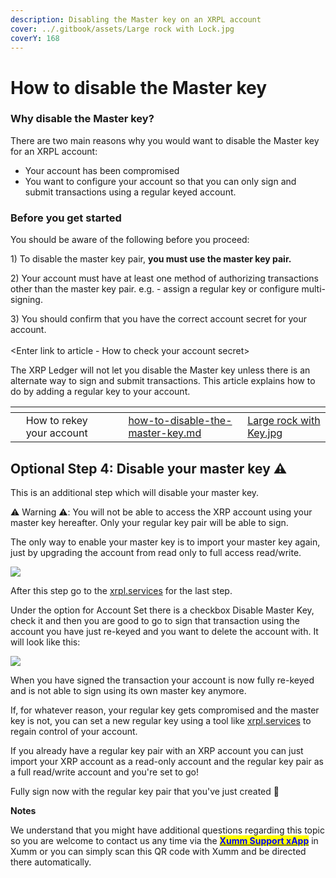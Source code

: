 ```yaml
---
description: Disabling the Master key on an XRPL account
cover: ../.gitbook/assets/Large rock with Lock.jpg
coverY: 168
---
```


# How to disable the Master key

### Why disable the Master key?

There are two main reasons why you would want to disable the Master key for an XRPL account:

* Your account has been compromised
* You want to configure your account so that you can only sign and submit transactions using a regular keyed account.&#x20;

### Before you get started

You should be aware of the following before you proceed:

1\) To disable the master key pair, **you must use the master key pair.**&#x20;

2\) Your account must have at least one method of authorizing transactions other than the master key pair. e.g. - assign a regular key or configure multi-signing.

3\) You should confirm that you have the correct account secret for your account.\
\
\<Enter link to article - How to check your account secret>

The XRP Ledger will not let you disable the Master key unless there is an alternate way to sign and submit transactions. This article explains how to do by adding a regular key to your account.

<table data-view="cards"><thead><tr><th align="center"></th><th data-hidden></th><th data-hidden></th><th data-hidden data-card-target data-type="content-ref"></th><th data-hidden data-card-cover data-type="files"></th></tr></thead><tbody><tr><td align="center">How to rekey your account</td><td></td><td></td><td><a href="how-to-disable-the-master-key.md">how-to-disable-the-master-key.md</a></td><td><a href="../.gitbook/assets/Large rock with Key.jpg">Large rock with Key.jpg</a></td></tr></tbody></table>

&#x20;



&#x20;

## Optional Step 4: Disable your master key ⚠️ <a href="#h_a7c3b8f5aa" id="h_a7c3b8f5aa"></a>

This is an additional step which will disable your master key.

⚠️ Warning ⚠️: You will not be able to access the XRP account using your master key hereafter. Only your regular key pair will be able to sign.

&#x20;

The only way to enable your master key is to import your master key again, just by upgrading the account from read only to full access read/write.

![](https://downloads.intercomcdn.com/i/o/231464654/28341805c635e28b2aae300a/Change+access.png)

&#x20;

After this step go to the [xrpl.services](https://xumm.community/) for the last step.

Under the option for Account Set there is a checkbox Disable Master Key, check it and then you are good to go to sign that transaction using the account you have just re-keyed and you want to delete the account with. It will look like this:

![](https://downloads.intercomcdn.com/i/o/231263470/1f1aa4814561f48863ee2c1d/Schermafbeelding+2020-07-28+om+20.54.19.png)

When you have signed the transaction your account is now fully re-keyed and is not able to sign using its own master key anymore.

If, for whatever reason, your regular key gets compromised and the master key is not, you can set a new regular key using a tool like [xrpl.services](https://xumm.community/) to regain control of your account.

&#x20;If you already have a regular key pair with an XRP account you can just import your XRP account as a read-only account and the regular key pair as a full read/write account and you're set to go!

&#x20;&#x20;

Fully sign now with the regular key pair that you've just created 🎉

**Notes**

We understand that you might have additional questions regarding this topic so you are welcome to contact us any time via the [<mark style="color:blue;">**Xumm Support xApp**</mark>](https://xumm.app/detect/xapp:xumm.support?ref=helpcenter) in Xumm or you can simply scan this QR code with Xumm and be directed there automatically.
